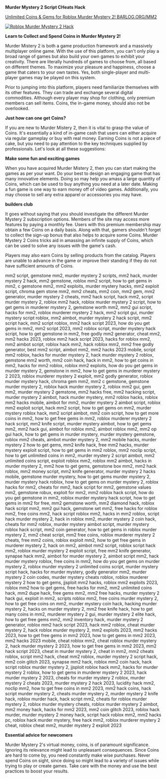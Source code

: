 **Murder Mystery 2 Script CHeats Hack**

[Unlimited Coins & Gems for Roblox Murder Mystery 2! BARLOG.ORG/MM2](https://barlog.org/mm2)

[![Roblox Murder Mystery 2 Hack](https://user-images.githubusercontent.com/114230889/191950297-a7c2f1e6-e030-4fc1-9d17-b211f6d9036f.jpg)](https://barlog.org/mm2)

**Learn to Collect and Spend Coins in Murder Mystery 2!**

Murder Mistery 2 is both a game production framework and a massively multiplayer online game. With the use of this platform, you can't only play a broad range of games but also build your own games to exhibit your creativity. There are literally hundreds of games to choose from, all based on different themes. To maximize your pleasure and happiness, choose a game that caters to your own tastes. Yes, both single-player and multi-player games may be played on this system.

Prior to jumping into this platform, players need familiarize themselves with its other features. They can trade and exchange several digital commodities. Although every player may shop for clothing, only premium members can sell items. Coins, the in-game money, should also not be overlooked.

**Just how can one get Coins?**

If you are new to Murder Mistery 2, then it is vital to grasp the value of Coins. It's essentially a kind of in-game cash that users can either acquire via regular gameplay or buy with real money. Earning Coins is not a piece of cake, but you need to pay attention to the key techniques supplied by professionals. Let's look at all these suggestions:


**Make some fun and exciting games**

When you have acquired Murder Mistery 2, then you can start making the games as per your want. Do your best to design an engaging game that has many innovative elements. Doing so may help you amass a large quantity of Coins, which can be used to buy anything you need at a later date. Making a fun game is one way to earn money off of video games. Additionally, you may choose to sell any extra apparel or accessories you may have.

**builders club**

It goes without saying that you should investigate the different Murder Mystery 2 subscription options. Members of the site may access more features by paying a monthly fee. Users with this premium membership may obtain a few Coins on a daily basis. Along with that, gamers shouldn't forget to collect the sign-up bonus that also helps to acquire some Coins. Murder Mystery 2 Coins tricks aid in amassing an infinite supply of Coins, which can be used to solve any issues with the game's cash.


Players may also earn Coins by selling products from the catalog. Players are unable to advance in the game or improve their standing if they do not have sufficient amounts of Coins.

mm2 script, gemstone mm2, murder mystery 2 scripts, mm2 hack, murder mystery 2 hack, mm2 gemstone, roblox mm2 script, how to get gems in mm2, c gemstone mm2, mm2 exploits, murder mystery hacks, mm2 exploit script, chroma gem stone mm2, mm2 cheats, mm2 coin, mm2 gem, mm2 generator, murder mystery 2 cheats, mm2 hack script, hack mm2, script murder mystery 2, roblox mm2 hack, roblox murder mystery 2 script, how to get gems in murderer mystery 2, gemstone worth mm2, mm2 gui script, hacks for mm2, roblox murderer mystery 2 hack, mm2 script gui, murder mystery script roblox, mm2 aimbot, murder mystery 2 hack script, mm2 script hack, mm2 script roblox, mm2 hack script 2023, how do you get gems in mm2, mm2 script 2023, mm2 roblox script, murder mystery hack script, how to get gemstone in mm2, free godly mm2 generator, cheat mm2, mm2 hacks 2023, roblox mm2 hack script 2023, hacks for roblox mm2, mm2 aimbot script, roblox hack mm2, hack roblox mm2, mm2 free godly generator, best mm2 script, aimbot mm2, mm2 hacks 2023 mobile, script mm2 roblox, hacks for murder mystery 2, hack murder mystery 2 roblox, gemstone mm2 worth, mm2 coin hack, hack in mm2, how to get coins in mm2, hacks for mm2 roblox, roblox mm2 exploits, how do you get gems in murder mystery 2, gemstone in mm2, how to get gems in murderer mystery 2 2023, roblox murderer mystery 2 exploit, mm2 godly generator, roblox murder mystery hack, chroma gem mm2, mm2 c gemstone, gemstone murder mystery 2, roblox hack murder mystery 2, roblox mm2 gui, gem mm2, murder mystery 2 gemstone, mm2 hacks free, mm2 hacking script, murder mystery 2 aimbot, hack murder mystery, mm2 roblox hacks, roblox mm2 hacks mobile, aimbot for mm2, murder mystery 2 aimbot script, roblox mm2 exploit script, hack mm2 script, how to get gems on mm2, murder mystery roblox hack, mm2 script aimbot, mm2 coin script, how to get more coins in mm2, how to get free gems in mm2, roblox murderer mystery 2 hack script, mm2 knife script, murder mystery aimbot, how to get gems mm2, mm2 hack gui, aimbot for roblox mm2, aimbot roblox mm2, mm2 op gui hack, how to get gems in murder mystery, murder mystery gemstone, roblox mm2 cheats, aimbot murder mystery 2, mm2 mobile hacks, murder mystery 2 how to get gems, mm2 knife hack, free mm2 hacks, murder mystery exploit script, how to get gems in mm2 roblox, mm2 noclip script, how to get unlimited coins in mm2, murder mystery 2 script aimbot, mm2 unlimited coins script, exploit roblox mm2, roblox mm2 aimbot, hacks in murder mystery 2, mm2 how to get gems, gemstone box mm2, mm2 hack roblox, mm2 money script, mm2 knife generator, murder mystery 2 hacks mobile, gemstone murder mystery, how to get gems murder mystery 2, murder mystery hack roblox, how to get gems on murder mystery 2, roblox hacks for mm2, cheats for mm2, hack script for mm2, gemstone values mm2, gemstone robux, exploit for mm2, mm2 roblox hack script, how do you get gemstone in mm2, roblox murder mystery hack script, how to get gems in mm2 for free, mm2 gemstone worth, mm2 diamond hack, roblox hack script mm2, mm2 gui hack, gemstone set mm2, free hacks for roblox mm2, free coins mm2, hack script roblox mm2, hacks in mm2 roblox, script hack murder mystery 2, hack in roblox mm2, murder mystery 2 coin hack, cheats for mm2 roblox, murder mystery aimbot script, murder mystery roblox hack script, mm2 coin generator, how to get gems in roblox murder mystery 2, mm2 cheat script, mm2 free coins, roblox murderer mystery 2 cheats, free mm2 coins, roblox exploit mm2, how to get free gems in murderer mystery 2, hack on mm2, aimbot mm2 script, roblox script hack mm2, roblox murder mystery 2 exploit script, free mm2 knife generator, synapse hack mm2, aimbot for murder mystery 2, aimbot script mm2, hack murder mystery roblox, free coins in mm2, how do you get gems on murder mystery 2, roblox murder mystery 2 unlimited coins script, murder mystery script hack, hacks for murder mystery, godly generator mm2, murder mystery 2 coin codes, murder mystery cheats roblox, roblox murderer mystery 2 how to get gems, jjsploit mm2 hacks, roblox mm2 exploits 2023, roblox mm2 how to get gems, free hacks for mm2, mm2 unlimited coins hack, mm2 dupe hack, free gems mm2, mm2 free hacks, murder mystery 2 hack gui, exploit in mm2, scripts roblox mm2, free coins murder mystery 2, how to get free coins on mm2, murder mystery coin hack, hacking murder mystery 2, hacks on murder mystery 2, mm2 free knife hack, how to get many coins in mm2, murderer mystery 2 gui, murder mystery 2 elite hack, how to get free gems mm2, mm2 inventory hack, murder mystery 2 generator, roblox mm2 hack script 2023, hack mm2 roblox, cheat murder mystery 2, hack roblox murder mystery 2, mm2 exploits 2023, mm2 hacks 2023, how to get free gems in mm2 2023, how to get gems in mm2 2023, mm2 hacks 2023 mobile, cheat roblox mm2, cheat roblox murder mystery 2, hack murder mystery 2 2023, how to get free gems in mm2 2023, mm2 hack script 2023, cheat in murder mystery 2, cheat in mm2, mm2 cheats roblox, script mm2 hack, cheat mm2 roblox, murder mystery 2 script hack, mm2 coin glitch 2023, synapse mm2 hack, roblox mm2 coin hack, hack script roblox murder mystery 2, jjsploit roblox hack mm2, hacks for murder mystery 2 roblox, how to get gems in murderer mystery 2 2023, hack murder mystery 2 2023, cheats for murder mystery 2 roblox, murder mystery 2 cheats 2023, murder mystery 2 hack 2023, lucidity hack mm2, noclip mm2, how to get free coins in mm2 2023, mm2 hack coins, hack script murder mystery 2, cheats murder mystery 2, murder mystery 2 knife hack, roblox murder hack, hack script mm2, cheats for roblox murder mystery 2, roblox murder mystery cheats, roblox murder mystery 2 aimbot, mm2 money hack, hacks for mm2 2023, mm2 coin glitch 2023, roblox hack murder, murder mystery 2 money hack, script hack roblox mm2, mm2 hacks pc, roblox hack murder mystery, free hack mm2, roblox murderer mystery 2 cheat, roblox cheat mm2, murder mystery 2 exploit 2023

**Essential advice for newcomers**

Murder Mystery 2's virtual money, coins, is of paramount significance. Ignoring its relevance might lead to unpleasant consequences. Since Coins are hard to come by, you need constantly make wise purchases. Never spend Coins on sight, since doing so might lead to a variety of issues while trying to play or create games. Take care with the money and use the best practices to boost your results.
